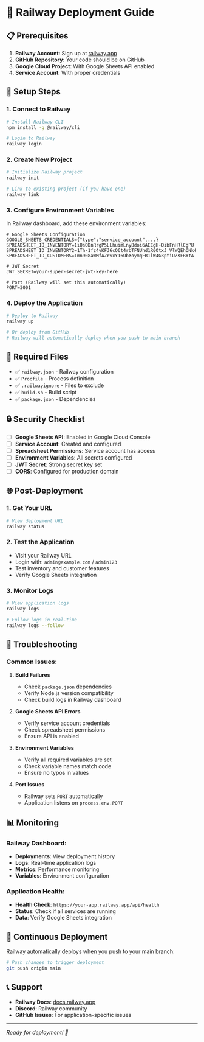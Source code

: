 # 🚀 Railway Deployment Guide

## 📋 Prerequisites

1. **Railway Account**: Sign up at [railway.app](https://railway.app)
2. **GitHub Repository**: Your code should be on GitHub
3. **Google Cloud Project**: With Google Sheets API enabled
4. **Service Account**: With proper credentials

## 🔧 Setup Steps

### 1. **Connect to Railway**
```bash
# Install Railway CLI
npm install -g @railway/cli

# Login to Railway
railway login
```

### 2. **Create New Project**
```bash
# Initialize Railway project
railway init

# Link to existing project (if you have one)
railway link
```

### 3. **Configure Environment Variables**

In Railway dashboard, add these environment variables:

```env
# Google Sheets Configuration
GOOGLE_SHEETS_CREDENTIALS={"type":"service_account",...}
SPREADSHEET_ID_INVENTORY=1iQsQDnRrgP5LLhuimLny8doi6AEEgH-OibFnHRlCgPU
SPREADSHEET_ID_INVENTORY2=1Th-1fz4vKFJ6cO6t4rbTFNUhd1R0OtxJ_VlWQEhONk4
SPREADSHEET_ID_CUSTOMERS=1mn908aWMfAZrvxY16UbXoymqER1lW4G3ptiUZXFBYtA

# JWT Secret
JWT_SECRET=your-super-secret-jwt-key-here

# Port (Railway will set this automatically)
PORT=3001
```

### 4. **Deploy the Application**
```bash
# Deploy to Railway
railway up

# Or deploy from GitHub
# Railway will automatically deploy when you push to main branch
```

## 📁 Required Files

- ✅ `railway.json` - Railway configuration
- ✅ `Procfile` - Process definition
- ✅ `.railwayignore` - Files to exclude
- ✅ `build.sh` - Build script
- ✅ `package.json` - Dependencies

## 🔒 Security Checklist

- [ ] **Google Sheets API**: Enabled in Google Cloud Console
- [ ] **Service Account**: Created and configured
- [ ] **Spreadsheet Permissions**: Service account has access
- [ ] **Environment Variables**: All secrets configured
- [ ] **JWT Secret**: Strong secret key set
- [ ] **CORS**: Configured for production domain

## 🌐 Post-Deployment

### 1. **Get Your URL**
```bash
# View deployment URL
railway status
```

### 2. **Test the Application**
- Visit your Railway URL
- Login with: `admin@example.com` / `admin123`
- Test inventory and customer features
- Verify Google Sheets integration

### 3. **Monitor Logs**
```bash
# View application logs
railway logs

# Follow logs in real-time
railway logs --follow
```

## 🚨 Troubleshooting

### **Common Issues:**

1. **Build Failures**
   - Check `package.json` dependencies
   - Verify Node.js version compatibility
   - Check build logs in Railway dashboard

2. **Google Sheets API Errors**
   - Verify service account credentials
   - Check spreadsheet permissions
   - Ensure API is enabled

3. **Environment Variables**
   - Verify all required variables are set
   - Check variable names match code
   - Ensure no typos in values

4. **Port Issues**
   - Railway sets `PORT` automatically
   - Application listens on `process.env.PORT`

## 📊 Monitoring

### **Railway Dashboard:**
- **Deployments**: View deployment history
- **Logs**: Real-time application logs
- **Metrics**: Performance monitoring
- **Variables**: Environment configuration

### **Application Health:**
- **Health Check**: `https://your-app.railway.app/api/health`
- **Status**: Check if all services are running
- **Data**: Verify Google Sheets integration

## 🔄 Continuous Deployment

Railway automatically deploys when you push to your main branch:

```bash
# Push changes to trigger deployment
git push origin main
```

## 📞 Support

- **Railway Docs**: [docs.railway.app](https://docs.railway.app)
- **Discord**: Railway community
- **GitHub Issues**: For application-specific issues

---

*Ready for deployment! 🚀* 